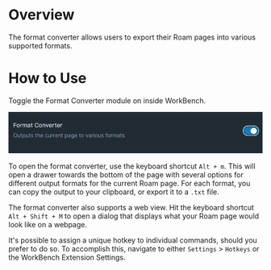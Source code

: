 # Overview

The format converter allows users to export their Roam pages into various supported formats.

# How to Use

Toggle the Format Converter module on inside WorkBench.

![](media/toggle-format-converter.png)

To open the format converter, use the keyboard shortcut `Alt + m`. This will open a drawer towards the bottom of the page with several options for different output formats for the current Roam page. For each format, you can copy the output to your clipboard, or export it to a `.txt` file.

The format converter also supports a web view. Hit the keyboard shortcut `Alt + Shift + M` to open a dialog that displays what your Roam page would look like on a webpage.

It's possible to assign a unique hotkey to individual commands, should you prefer to do so. To accomplish this, navigate to either `Settings` > `Hotkeys` or the WorkBench Extension Settings.
